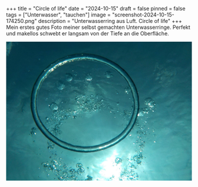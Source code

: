 +++
title = "Circle of life"
date = "2024-10-15"
draft = false
pinned = false
tags = ["Unterwasser", "tauchen"]
image = "screenshot-2024-10-15-174250.png"
description = "Unterwasserring aus Luft. Circle of life"
+++
Mein erstes gutes Foto meiner selbst gemachten Unterwasserringe. Perfekt und makellos schwebt er langsam von der Tiefe an die Oberfläche.

![](dscn0976.jpg)